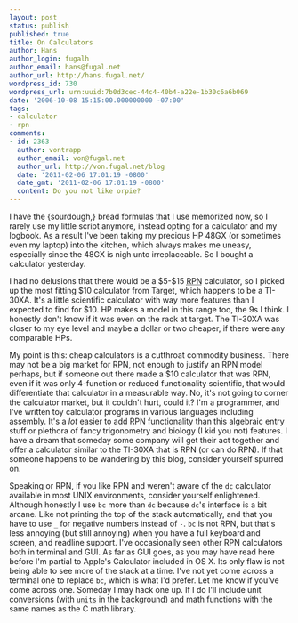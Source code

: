 ```yaml
---
layout: post
status: publish
published: true
title: On Calculators
author: Hans
author_login: fugalh
author_email: hans@fugal.net
author_url: http://hans.fugal.net/
wordpress_id: 730
wordpress_url: urn:uuid:7b0d3cec-44c4-40b4-a22e-1b30c6a6b069
date: '2006-10-08 15:15:00.000000000 -07:00'
tags:
- calculator
- rpn
comments:
- id: 2363
  author: vontrapp
  author_email: von@fugal.net
  author_url: http://von.fugal.net/blog
  date: '2011-02-06 17:01:19 -0800'
  date_gmt: '2011-02-06 17:01:19 -0800'
  content: Do you not like orpie?
---
```

<p>I have the {sourdough,} bread formulas that I use memorized now, so I rarely use my little script anymore, instead opting for a calculator and my logbook. As a result I've been taking my precious HP 48GX (or sometimes even my laptop) into the kitchen, which always makes me uneasy, especially since the 48GX is nigh unto irreplaceable.  So I bought a calculator yesterday.</p>

<p>I had no delusions that there would be a $5-$15 <acronym title="Reverse Polish Notation">RPN</acronym> calculator, so I picked up the most fitting $10 calculator from Target, which happens to be a TI-30XA. It's a little scientific calculator with way more features than I expected to find for $10. HP makes a model in this range too, the 9s I think. I honestly don't know if it was even on the rack at target. The TI-30XA was closer to my eye level and maybe a dollar or two cheaper, if there were any comparable HPs. </p>

<p>My point is this: cheap calculators is a cutthroat commodity business. There may not be a big market for RPN, not enough to justify an RPN model perhaps, but if someone out there made a $10 calculator that was RPN, even if it was only 4-function or reduced functionality scientific, that would differentiate that calculator in a measurable way. No, it's not going to corner the calculator market, but it couldn't hurt, could it? I'm a programmer, and I've written toy calculator programs in various languages including assembly. It's a <em>lot</em> easier to add RPN functionality than this algebraic entry stuff or plethora of fancy trigonometry and biology (I kid you not) features. I have a dream that someday some company will get their act together and offer a calculator similar to the TI-30XA that is RPN (or can do RPN). If that someone happens to be wandering by this blog, consider yourself spurred on.</p>

<p>Speaking or RPN, if you like RPN and weren't aware of the <code>dc</code> calculator
available in most UNIX environments, consider yourself enlightened. Although
honestly I use <code>bc</code> more than <code>dc</code> because <code>dc</code>'s interface is a bit arcane.
Like not printing the top of the stack automatically, and that you have to use
<code>_</code> for negative numbers instead of <code>-</code>. <code>bc</code> is not RPN, but that's less
annoying (but still annoying) when you have a full keyboard and screen, and
readline support. I've occasionally seen other RPN calculators both in terminal
and GUI. As far as GUI goes, as you may have read here before I'm partial to
Apple's Calculator included in OS X. Its only flaw is not being able to see
more of the stack at a time. I've not yet come across a terminal one to replace
<code>bc</code>, which is what I'd prefer. Let me know if you've come across one. Someday
I may hack one up. If I do I'll include unit conversions (with
<a href="http://www.gnu.org/software/units/units.html"><code>units</code></a> in the background) and
math functions with the same names as the C math library.</p>

